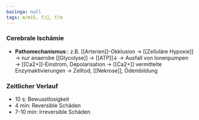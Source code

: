 ```yaml
---
bazinga: null
tags: m/m15, f/🧠, f/⚙️
---
```

### Cerebrale Ischämie 
- **Pathomechanismus**:: z.B. [[Arterien]]-Okklusion → [[Zelluläre Hypoxie]] → nur anaerobe [[Glycolyse]] → [[ATP]]↓ → Ausfall von Ionenpumpen → [[Ca2+]]-Einstrom, Depolarisation → [[Ca2+]] vermittelte Enzymaktivierungen → Zelltod, [[Nekrose]], Ödembildung

### Zeitlicher Verlauf
- 10 s: Bewusstlosigkeit
- 4 min: Reversible Schäden
- 7-10 min: Irreversible Schäden